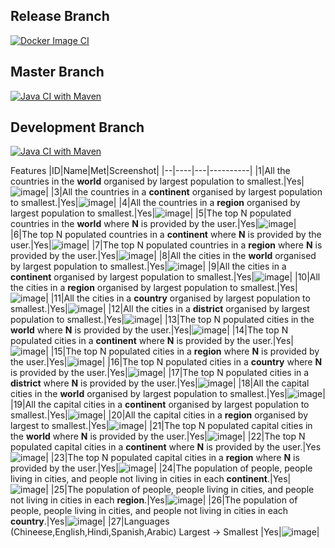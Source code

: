 ## Release Branch
[![Docker Image CI](https://github.com/WalterWQ/MethodsGroupProject/actions/workflows/docker-image.yml/badge.svg?branch=release)](https://github.com/WalterWQ/MethodsGroupProject/actions/workflows/docker-image.yml)
## Master Branch
[![Java CI with Maven](https://github.com/WalterWQ/MethodsGroupProject/actions/workflows/buildTester.yml/badge.svg?branch=master)](https://github.com/WalterWQ/MethodsGroupProject/actions/workflows/buildTester.yml)
## Development Branch
[![Java CI with Maven](https://github.com/WalterWQ/MethodsGroupProject/actions/workflows/BuildTester.yml/badge.svg)](https://github.com/WalterWQ/MethodsGroupProject/actions/workflows/BuildTester.yml)


Features
|ID|Name|Met|Screenshot|
|--|----|---|----------|
|1|All the countries in the **world** organised by largest population to smallest.|Yes|![image](https://github.com/user-attachments/assets/e5e85130-a375-4141-8188-ee1d302562a1)|
|3|All the countries in a **continent** organised by largest population to smallest.|Yes|![image](https://github.com/user-attachments/assets/e738bed0-9a93-4e4c-b456-5e552a6f2825)|
|4|All the countries in a **region** organised by largest population to smallest.|Yes|![image](https://github.com/user-attachments/assets/88975562-0316-4a40-8fb8-01e8ae21e585)|
|5|The top N populated countries in the **world** where **N** is provided by the user.|Yes|![image](https://github.com/user-attachments/assets/8e9fbdd8-e83f-41a8-be79-8e2b6c962532)|
|6|The top N populated countries in a **continent** where **N** is provided by the user.|Yes|![image](https://github.com/user-attachments/assets/c8eed521-f37b-40e6-a3ec-8b622c93fa53)|
|7|The top N populated countries in a **region** where **N** is provided by the user.|Yes|![image](https://github.com/user-attachments/assets/57ce5cd3-ff77-4f57-87d1-d6f4205f6adb)|
|8|All the cities in the **world** organised by largest population to smallest.|Yes|![image](https://github.com/user-attachments/assets/3de25b70-98e6-4e14-a2f2-068ea5494e59)|
|9|All the cities in a **continent** organised by largest population to smallest.|Yes|![image](https://github.com/user-attachments/assets/160ba449-29bf-4c64-ab74-f56d6abda989)|
|10|All the cities in a **region** organised by largest population to smallest.|Yes|![image](https://github.com/user-attachments/assets/92056a22-bc4b-4d95-91d6-33d45c2c3385)|
|11|All the cities in a **country** organised by largest population to smallest.|Yes|![image](https://github.com/user-attachments/assets/c8f009be-9420-4f69-b4ba-79d096810b6e)|
|12|All the cities in a **district** organised by largest population to smallest.|Yes|![image](https://github.com/user-attachments/assets/17d3852e-cc36-4127-b365-ca5df71814e7)|
|13|The top N populated cities in the **world** where **N** is provided by the user.|Yes|![image](https://github.com/user-attachments/assets/cfa6737c-a0d6-4552-9ea7-d0f17872701f)|
|14|The top N populated cities in a **continent** where **N** is provided by the user.|Yes|![image](https://github.com/user-attachments/assets/cc7a740b-b346-44fb-b63d-4499075a8fc0)|
|15|The top N populated cities in a **region** where **N** is provided by the user.|Yes|![image](https://github.com/user-attachments/assets/c6206d26-2ddf-4d8b-8885-41cc2fd94b79)|
|16|The top N populated cities in a **country** where **N** is provided by the user.|Yes|![image](https://github.com/user-attachments/assets/1ed5497b-e7a9-457a-ac2d-6490cb77794a)|
|17|The top N populated cities in a **district** where **N** is provided by the user.|Yes|![image](https://github.com/user-attachments/assets/7096cebb-d0dc-4970-aeab-53d404bdb4da)|
|18|All the capital cities in the **world** organised by largest population to smallest.|Yes|![image](https://github.com/user-attachments/assets/392657e7-93f4-4dad-8e80-9fea8d59aa4f)|
|19|All the capital cities in a **continent** organised by largest population to smallest.|Yes|![image](https://github.com/user-attachments/assets/c196830e-ef7d-4168-9d47-6d9524244338)|
|20|All the capital cities in a **region** organised by largest to smallest.|Yes|![image](https://github.com/user-attachments/assets/992a4ae6-f46b-400e-8846-ffd1b4952cdf)|
|21|The top N populated capital cities in the **world** where **N** is provided by the user.|Yes|![image](https://github.com/user-attachments/assets/e536d5fd-614f-4026-9e1d-89548c90c39d)|
|22|The top N populated capital cities in a **continent** where **N** is provided by the user.|Yes![image](https://github.com/user-attachments/assets/c11d8ec2-ed00-4c0c-9baf-4ce6b94820a7)|
|23|The top N populated capital cities in a **region** where **N** is provided by the user.|Yes|![image](https://github.com/user-attachments/assets/3f17c87c-3e34-490f-a0f0-4c1b6935e344)|
|24|The population of people, people living in cities, and people not living in cities in each **continent**.|Yes|![image](https://github.com/user-attachments/assets/5de65b41-6619-4231-af39-d119fefac8ac)|
|25|The population of people, people living in cities, and people not living in cities in each **region**.|Yes|![image](https://github.com/user-attachments/assets/dae39fab-5a41-42b6-85d9-db5c1d6ac25d)|
|26|The population of people, people living in cities, and people not living in cities in each **country**.|Yes|![image](https://github.com/user-attachments/assets/e85ab8fa-fb6f-422d-8ac6-3bc526aba7e4)|
|27|Languages (Chineese,English,Hindi,Spanish,Arabic) Largest -> Smallest |Yes|![image](https://github.com/user-attachments/assets/7ca3f571-30a3-4104-b076-77f8e4659696)|

